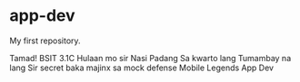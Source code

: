 # app-dev
My first repository.

Tamad!
BSIT 3.1C
Hulaan mo sir
Nasi Padang
Sa kwarto lang
Tumambay na lang
Sir secret baka majinx sa mock defense
Mobile Legends
App Dev
